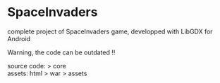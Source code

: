 # SpaceInvaders
complete project of SpaceInvaders game, developped with LibGDX for Android

Warning, the code can be outdated !!

source code: > core  
assets: html > war > assets
